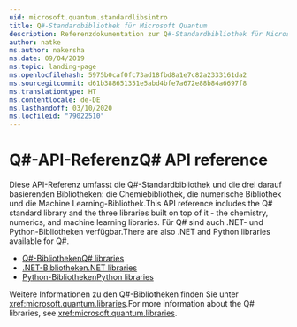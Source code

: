 ```yaml
---
uid: microsoft.quantum.standardlibsintro
title: Q#-Standardbibliothek für Microsoft Quantum
description: Referenzdokumentation zur Q#-Standardbibliothek für Microsoft Quantum
author: natke
ms.author: nakersha
ms.date: 09/04/2019
ms.topic: landing-page
ms.openlocfilehash: 5975b0caf0fc73ad18fbd8a1e7c82a2333161da2
ms.sourcegitcommit: d61b388651351e5abd4bfe7a672e88b84a6697f8
ms.translationtype: HT
ms.contentlocale: de-DE
ms.lasthandoff: 03/10/2020
ms.locfileid: "79022510"
---
```

# <a name="q-api-reference"></a><span data-ttu-id="a1595-103">Q#-API-Referenz</span><span class="sxs-lookup"><span data-stu-id="a1595-103">Q# API reference</span></span> #

<span data-ttu-id="a1595-104">Diese API-Referenz umfasst die Q#-Standardbibliothek und die drei darauf basierenden Bibliotheken: die Chemiebibliothek, die numerische Bibliothek und die Machine Learning-Bibliothek.</span><span class="sxs-lookup"><span data-stu-id="a1595-104">This API reference includes the Q# standard library and the three libraries built on top of it - the chemistry, numerics, and machine learning libraries.</span></span> <span data-ttu-id="a1595-105">Für Q# sind auch .NET- und Python-Bibliotheken verfügbar.</span><span class="sxs-lookup"><span data-stu-id="a1595-105">There are also .NET and Python libraries available for Q#.</span></span>

- [<span data-ttu-id="a1595-106">Q#-Bibliotheken</span><span class="sxs-lookup"><span data-stu-id="a1595-106">Q# libraries</span></span>](xref:microsoft.quantum.qsharplibintro)
- [<span data-ttu-id="a1595-107">.NET-Bibliotheken</span><span class="sxs-lookup"><span data-stu-id="a1595-107">.NET libraries</span></span>](xref:microsoft.quantum.dotnetlibsintro)
- [<span data-ttu-id="a1595-108">Python-Bibliotheken</span><span class="sxs-lookup"><span data-stu-id="a1595-108">Python libraries</span></span>](https://docs.microsoft.com/python/qsharp)

<span data-ttu-id="a1595-109">Weitere Informationen zu den Q#-Bibliotheken finden Sie unter <xref:microsoft.quantum.libraries>.</span><span class="sxs-lookup"><span data-stu-id="a1595-109">For more information about the Q# libraries, see <xref:microsoft.quantum.libraries>.</span></span>
